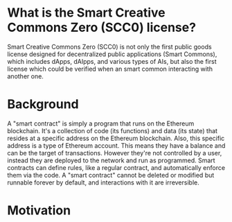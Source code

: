 # What is the Smart Creative Commons Zero (SCC0) license?
Smart Creative Commons Zero (SCC0) is not only the first public goods license designed for decentralized public applications (Smart Commons), which includes dApps, dAIpps, and various types of AIs, but also the first license which could be verified when an smart common interacting with another one.
# Background
A "smart contract" is simply a program that runs on the Ethereum blockchain. It's a collection of code (its functions) and data (its state) that resides at a specific address on the Ethereum blockchain. Also, this specific address is a type of Ethereum account. This means they have a balance and can be the target of transactions. However they're not controlled by a user, instead they are deployed to the network and run as programmed. Smart contracts can define rules, like a regular contract, and automatically enforce them via the code. A "smart contract" cannot be deleted or modified but runnable forever by default, and interactions with it are irreversible. 

# Motivation
